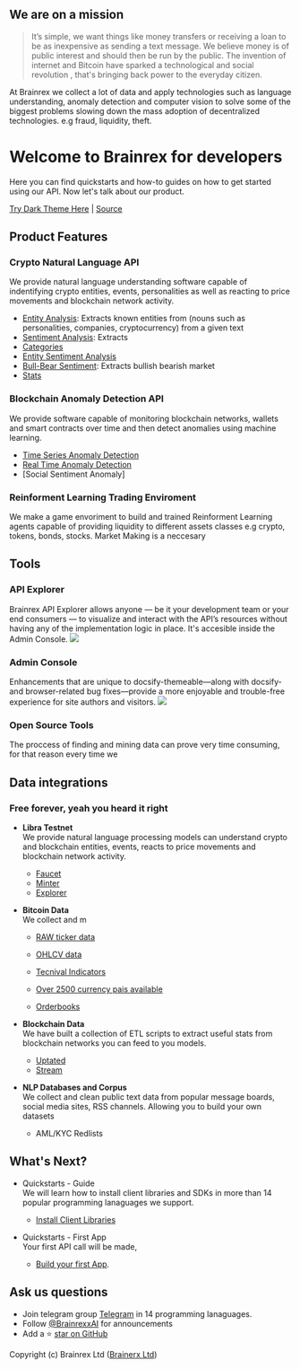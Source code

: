 ## **We are on a mission**
>It’s simple, we want things like money transfers or receiving a loan to be as inexpensive as sending a text message. We believe money is of public interest and should then be run by the public. The invention of internet and Bitcoin have sparked a technological and social revolution , that's bringing back power to the everyday citizen.

At Brainrex we collect a lot of data and apply technologies such as language understanding, anomaly detection and computer vision to solve some of the biggest problems slowing down the mass adoption of decentralized technologies. e.g fraud, liquidity, theft.
# Welcome to Brainrex for developers

Here you can find quickstarts and how-to guides on how to get started using our API. Now let's talk about our product.

<a href="#" data-link-title="Dark">Try Dark Theme Here</a> |
[Source](https://github.com/jhildenbiddle/docsify-themeable/tree/master/src/scss/themes/theme-simple-dark.scss)
## **Product Features**
### Crypto Natural Language API<br>
  We provide natural language understanding software capable of indentifying crypto entities, events, personalities as well as reacting to price movements and blockchain network activity.
  - [Entity Analysis](Language): Extracts known entities from (nouns such as personalities, companies, cryptocurrency) from a given text
  - [Sentiment Analysis](Language#sentiment): Extracts
  - [Categories](Language#s)
  - [Entity Sentiment Analysis](Language#plugin-styles)
  - [Bull-Bear Sentiment](Language#readytransition): Extracts bullish bearish market
  - [Stats](language)

### Blockchain Anomaly Detection API<br>
<!-- easily embed anomaly detection capabilities into your app -->
  We provide software capable of monitoring blockchain networks, wallets and smart contracts over time and then detect anomalies using machine learning.
  - [Time Series Anomaly Detection](Anomaly)
  - [Real Time Anomaly Detection](Anomaly#real-time)
  - [Social Sentiment Anomaly]

### Reinforment Learning Trading Enviroment<br>
  We make a game envoriment to build and trained Reinforment Learning agents capable of providing liquidity to different assets classes e.g crypto, tokens, bonds, stocks. Market Making is a neccesary

## **Tools**
### API Explorer<br>
  Brainrex API Explorer allows anyone — be it your development team or your end consumers — to visualize and interact with the API’s resources without having any of the implementation logic in place. It's accesible inside the Admin Console.
  ![](https://s3-eu-west-1.amazonaws.com/brainrex.com/assets/img/explorer-photo.png)

### Admin Console<br>
  Enhancements that are unique to docsify-themeable—along with docsify- and browser-related bug fixes—provide a more enjoyable and trouble-free experience for site authors and visitors.
  ![](https://s3-eu-west-1.amazonaws.com/brainrex.com/assets/img/admin-console.png)
### Open Source Tools<br>
  The proccess of finding and mining data can prove very time consuming, for that reason every time we

## Data integrations
  ### Free forever, yeah you heard it right
- **Libra Testnet**<br>
  We provide natural language processing models can understand crypto and blockchain entities, events, reacts to price movements and blockchain network activity.
  - [Faucet](libra)
  - [Minter](libra#prismjs)
  - [Explorer](libra#explorer)

- **Bitcoin Data**<br>
  We collect and m

  - [RAW ticker data](customization)
  - [OHLCV data](customization#prismjs)

  - [Tecnival Indicators](customization#base)
  - [Over 2500 currency pais available](customization#plugin-styles)
  - [Orderbooks](options#readytransition)

- **Blockchain Data**<br>
  We have built a collection of ETL scripts to extract useful stats from blockchain networks you can feed to you models.
  - [Uptated](customization)
  - [Stream](customization#prismjs)

- **NLP Databases and Corpus**<br>
  We collect and clean public text data from popular message boards, social media sites, RSS channels. Allowing you to build your own datasets
  - AML/KYC Redlists

## What's Next?
  - Quickstarts - Guide<br>
  We will learn how to install client libraries and SDKs in more than 14 popular programming lanaguages we support. 
    - [Install Client Libraries](quick-start)

  - Quickstarts - First App<br> Your first API call will be made,
    - [Build your first App](quickstart#first-app).


## Ask us questions
- Join telegram group [Telegram](https://t.me/brainrex) in 14 programming lanaguages.
- Follow [@BrainrexxAI](https://twitter.com/jhildenbiddle) for announcements
- Add a ⭐️ [star on GitHub](https://github.com/brainrexAPI)


Copyright (c) Brainrex Ltd ([Brainerx Ltd](https://brainrex.com))

<!-- GitHub Buttons -->
<script async defer src="https://buttons.github.io/buttons.js"></script
